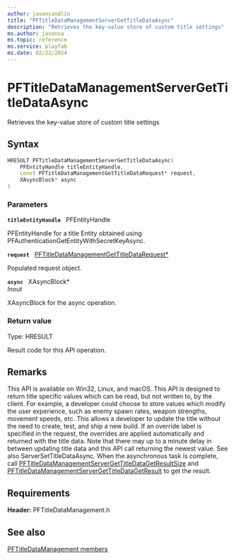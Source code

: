 ```yaml
---
author: jasonsandlin
title: "PFTitleDataManagementServerGetTitleDataAsync"
description: "Retrieves the key-value store of custom title settings"
ms.author: jasonsa
ms.topic: reference
ms.service: playfab
ms.date: 02/22/2024
---
```


# PFTitleDataManagementServerGetTitleDataAsync  

Retrieves the key-value store of custom title settings  

## Syntax  
  
```cpp
HRESULT PFTitleDataManagementServerGetTitleDataAsync(  
    PFEntityHandle titleEntityHandle,  
    const PFTitleDataManagementGetTitleDataRequest* request,  
    XAsyncBlock* async  
)  
```  
  
### Parameters  
  
**`titleEntityHandle`** &nbsp; PFEntityHandle  
  
PFEntityHandle for a title Entity obtained using PFAuthenticationGetEntityWithSecretKeyAsync.  
  
**`request`** &nbsp; [PFTitleDataManagementGetTitleDataRequest*](../../pftitledatamanagementtypes/structs/pftitledatamanagementgettitledatarequest.md)  
  
Populated request object.  
  
**`async`** &nbsp; XAsyncBlock*  
*_Inout_*  
  
XAsyncBlock for the async operation.  
  
  
### Return value
Type: HRESULT
  
Result code for this API operation.
  
## Remarks  
  
This API is available on Win32, Linux, and macOS. This API is designed to return title specific values which can be read, but not written to, by the client. For example, a developer could choose to store values which modify the user experience, such as enemy spawn rates, weapon strengths, movement speeds, etc. This allows a developer to update the title without the need to create, test, and ship a new build. If an override label is specified in the request, the overrides are applied automatically and returned with the title data. Note that there may up to a minute delay in between updating title data and this API call returning the newest value. See also ServerSetTitleDataAsync. When the asynchronous task is complete, call [PFTitleDataManagementServerGetTitleDataGetResultSize](pftitledatamanagementservergettitledatagetresultsize.md) and [PFTitleDataManagementServerGetTitleDataGetResult](pftitledatamanagementservergettitledatagetresult.md) to get the result.
  
## Requirements  
  
**Header:** PFTitleDataManagement.h
  
## See also  
[PFTitleDataManagement members](../pftitledatamanagement_members.md)  

  
  
